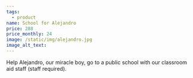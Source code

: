 ```yaml
---
tags:
  - product
name: School for Alejandro
price: 288
price_monthly: 24
image: /static/img/alejandro.jpg
image_alt_text:
---
```


Help Alejandro, our miracle boy, go to a public school with our classroom aid staff (staff required).
